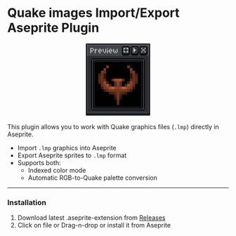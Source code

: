 # Quake images Import/Export Aseprite Plugin

<div style="text-align: center;">
  <img src="./quake-aseprite-img.png" alt="Quake aseprite lmp export import plugin">
</div>

This plugin allows you to work with Quake graphics files (`.lmp`) directly in Aseprite.
- Import `.lmp` graphics into Aseprite
- Export Aseprite sprites to `.lmp` format
- Supports both:
  - Indexed color mode
  - Automatic RGB-to-Quake palette conversion
---
### Installation
1) Download latest .aseprite-extension from [Releases](https://github.com/ceramicSoda/quake-aseprite/releases)
2) Click on file or Drag-n-drop or install it from Aseprite
